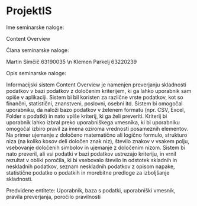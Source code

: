 # ProjektIS

Ime seminarske naloge:

 Content Overview

Člana seminarske naloge:

Martin Simčič 63190035 \n
Klemen Parkelj 63220239

Opis seminarske naloge:

Informacijski sistem Content Overview je namenjen preverjanju skladnosti podatkov v bazi podatkov z določenim kriterijem, ki ga lahko uporabnik sam opiše v aplikaciji. Sistem bi bil koristen za različne vrste podatkov, kot so finančni, statistični, znanstveni, poslovni, osebni itd. Sistem bi omogočal uporabniku, da naloži bazo podatkov v želenem formatu (npr. CSV, Excel, Folder s podatki) in nato vpiše kriterij, ki ga želi preveriti. Kriterij bi uporabnik lahko izbral preko uporabniškega vmesnika, ki bi uporabniku omogočal izbiro pravil za imena oziroma vrednosti posameznih elementov. Na primer ujemanje z določeno matematično ali logično formulo, strukturo niza (na koliko kosov deli določen znak niz), število znakov v vsakem polju, vsebovanje določenih simbolov in ujemanje z določenim nizom. Sistem bi nato preveril, ali vsi podatki v bazi podatkov ustrezajo kriteriju, in vrnil rezultat v obliki poročila, ki bi vsebovalo število in odstotek skladnih in neskladnih podatkov, seznam neskladnih podatkov z opisom napake, statistične podatke o podatkih in morebitne predloge za izboljšanje skladnosti.

Predvidene entitete:
Uporabnik, baza s podatki, uporabniški vmesnik, pravila preverjanja, poročilo pravilnosti
